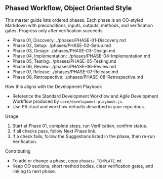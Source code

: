 ## Phased Workflow, Object Oriented Style

This master guide lists ordered phases. Each phase is an OO-styled Markdown with preconditions, inputs, outputs, methods, and verification gates. Progress only after verification succeeds.

- Phase 01, Discovery: ./phases/PHASE-01-Discovery.md
- Phase 02, Setup: ./phases/PHASE-02-Setup.md
- Phase 03, Design: ./phases/PHASE-03-Design.md
- Phase 04, Implementation: ./phases/PHASE-04-Implementation.md
- Phase 05, Testing: ./phases/PHASE-05-Testing.md
- Phase 06, Review: ./phases/PHASE-06-Review.md
- Phase 07, Release: ./phases/PHASE-07-Release.md
- Phase 08, Retrospective: ./phases/PHASE-08-Retrospective.md

How this aligns with the Development Playbook 
- Reference the Standard Development Workflow and Agile Development Workflow produced by `core/development-playbook.js`.
- Use PR ritual and workflow defaults described in your repo docs.

Usage
1) Start at Phase 01, complete steps, run Verification, confirm status.
2) If all checks pass, follow Next Phase link.
3) If a check fails, follow the Suggestions listed in the phase, then re-run Verification.

Contributing
- To add or change a phase, copy `phases/_TEMPLATE.md`.
- Keep OO sections, short method bodies, clear verification gates, and linking to next phase.